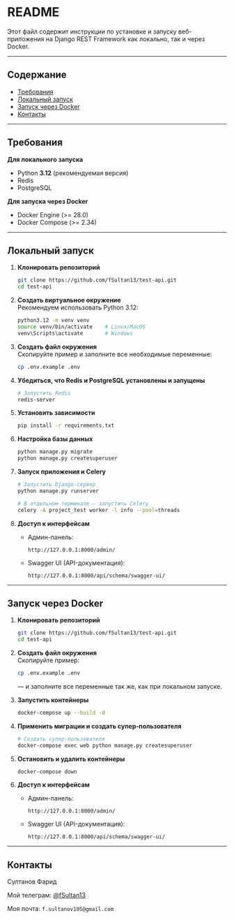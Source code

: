 # README

Этот файл содержит инструкции по установке и запуску веб-приложения на Django REST Framework как локально, так и через Docker.

---

## Содержание

- [Требования](#требования)  
- [Локальный запуск](#локальный-запуск)  
- [Запуск через Docker](#запуск-через-docker)   
- [Контакты](#контакты)  

---

## Требования

**Для локального запуска**  
- Python **3.12** (рекомендуемая версия)  
- Redis  
- PostgreSQL  

**Для запуска через Docker**  
- Docker Engine (>= 28.0)  
- Docker Compose (>= 2.34)  

---

## Локальный запуск

1. **Клонировать репозиторий**  
    ```bash
    git clone https://github.com/fSultan13/test-api.git
    cd test-api
    ```

2. **Создать виртуальное окружение**  
    Рекомендуем использовать Python 3.12:
    ```bash
    python3.12 -m venv venv
    source venv/bin/activate    # Linux/MacOS
    venv\Scripts\activate       # Windows
    ```

3. **Создать файл окружения**  
    Скопируйте пример и заполните все необходимые переменные:
    ```bash
    cp .env.example .env
    ```

4. **Убедиться, что Redis и PostgreSQL установлены и запущены**  
    ```bash
    # Запустить Redis
    redis-server
    ```

5. **Установить зависимости**
    ```bash
    pip install -r requirements.txt
    ```

6. **Настройка базы данных**
    ```bash
    python manage.py migrate
    python manage.py createsuperuser
    ```

7. **Запуск приложения и Celery**
    ```bash
    # Запустить Django-сервер
    python manage.py runserver

    # В отдельном терминале — запустить Celery
    celery -A project_test worker -l info --pool=threads
    ```

8. **Доступ к интерфейсам**
    - Админ-панель:  
      ```
      http://127.0.0.1:8000/admin/
      ```
    - Swagger UI (API-документация):  
      ```
      http://127.0.0.1:8000/api/schema/swagger-ui/
      ```

---

## Запуск через Docker

1. **Клонировать репозиторий**
    ```bash
    git clone https://github.com/fSultan13/test-api.git
    cd test-api
    ```

2. **Создать файл окружения**  
    Скопируйте пример:
    ```bash
    cp .env.example .env
    ```
    — и заполните все переменные так же, как при локальном запуске.

3. **Запустить контейнеры**
    ```bash
    docker-compose up --build -d
    ```

4. **Применить миграции и создать супер‑пользователя**
    ```bash
    # Создать супер‑пользователя
    docker-compose exec web python manage.py createsuperuser
    ```

5. **Остановить и удалить контейнеры**
    ```bash
    docker-compose down
    ```

6. **Доступ к интерфейсам**
    - Админ-панель:  
      ```
      http://127.0.0.1:8000/admin/
      ```
    - Swagger UI (API-документация):  
      ```
      http://127.0.0.1:8000/api/schema/swagger-ui/
      ```

---

## Контакты

Султанов Фарид

Мой телеграм: [@fSultan13](https://t.me/fSultan13)

Моя почта: `f.sultanov105@gmail.com`

